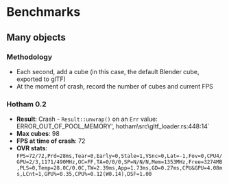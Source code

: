 # Benchmarks

## Many objects
### Methodology
- Each second, add a cube (in this case, the default Blender cube, exported to glTF)
- At the moment of crash, record the number of cubes and current FPS

### Hotham 0.2
- **Result**: Crash - `Result::unwrap()` on an `Err` value: ERROR_OUT_OF_POOL_MEMORY', hotham\src\gltf_loader.rs:448:14`
- **Max cubes**: 98
- **FPS at time of crash**: 72
- **OVR stats**: `FPS=72/72,Prd=28ms,Tear=0,Early=0,Stale=1,VSnc=0,Lat=-1,Fov=0,CPU4/GPU=2/3,1171/490MHz,OC=FF,TA=0/0/0,SP=N/N/N,Mem=1353MHz,Free=3274MB,PLS=0,Temp=28.0C/0.0C,TW=2.39ms,App=1.73ms,GD=0.27ms,CPU&GPU=4.08ms,LCnt=1,GPU%=0.35,CPU%=0.12(W0.14),DSF=1.00`